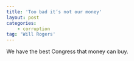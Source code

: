```yaml
---
title: 'Too bad it’s not our money'
layout: post
categories:
    - corruption
tag: 'Will Rogers'
---
```


We have the best Congress that money can buy.